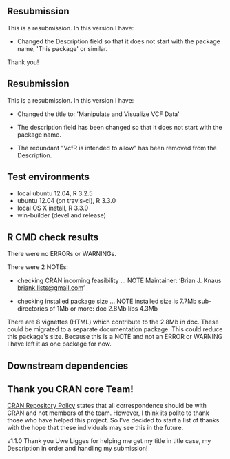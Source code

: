 ## Resubmission
This is a resubmission. In this version I have:

* Changed the Description field so that it does not start with the package name, 'This package' or similar.

Thank you!


## Resubmission
This is a resubmission. In this version I have:

* Changed the title to:
'Manipulate and Visualize VCF Data'

* The description field has been changed so that it does not start with the package name.

* The redundant "VcfR is intended to allow" has been removed from the Description.


## Test environments
* local ubuntu 12.04, R 3.2.5
* ubuntu 12.04 (on travis-ci), R 3.3.0
* local OS X install, R 3.3.0
* win-builder (devel and release)


## R CMD check results
There were no ERRORs or WARNINGs. 

There were 2 NOTEs:

* checking CRAN incoming feasibility ... NOTE
Maintainer: ‘Brian J. Knaus <briank.lists@gmail.com>’

* checking installed package size ... NOTE
  installed size is  7.7Mb
  sub-directories of 1Mb or more:
    doc    2.8Mb
    libs   4.3Mb

There are 8 vignettes (HTML) which contribute to the 2.8Mb in doc.
These could be migrated to a separate documentation package.
This could reduce this package's size.
Because this is a NOTE and not an ERROR or WARNING I have left it as one package for now.


## Downstream dependencies



## Thank you CRAN core Team!

[CRAN Repository Policy](https://cran.r-project.org/web/packages/policies.html) states that all correspondence should be with CRAN and not members of the team.
However, I think its polite to thank those who have helped this project.
So I've decided to start a list of thanks with the hope that these individuals may see this in the future.

v1.1.0 Thank you Uwe Ligges for helping me get my title in title case, my Description in order and handling my submission!

